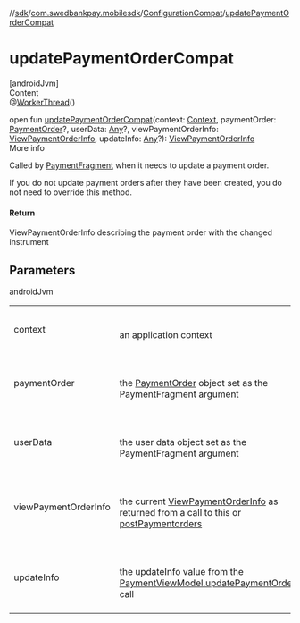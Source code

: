 //[sdk](../../../index.md)/[com.swedbankpay.mobilesdk](../index.md)/[ConfigurationCompat](index.md)/[updatePaymentOrderCompat](update-payment-order-compat.md)



# updatePaymentOrderCompat  
[androidJvm]  
Content  
@[WorkerThread](https://developer.android.com/reference/kotlin/androidx/annotation/WorkerThread.html)()  
  
open fun [updatePaymentOrderCompat](update-payment-order-compat.md)(context: [Context](https://developer.android.com/reference/kotlin/android/content/Context.html), paymentOrder: [PaymentOrder](../-payment-order/index.md)?, userData: [Any](https://kotlinlang.org/api/latest/jvm/stdlib/kotlin/-any/index.html)?, viewPaymentOrderInfo: [ViewPaymentOrderInfo](../-view-payment-order-info/index.md), updateInfo: [Any](https://kotlinlang.org/api/latest/jvm/stdlib/kotlin/-any/index.html)?): [ViewPaymentOrderInfo](../-view-payment-order-info/index.md)  
More info  


Called by [PaymentFragment](../-payment-fragment/index.md) when it needs to update a payment order.



If you do not update payment orders after they have been created, you do not need to override this method.



#### Return  


ViewPaymentOrderInfo describing the payment order with the changed instrument



## Parameters  
  
androidJvm  
  
| | |
|---|---|
| <a name="com.swedbankpay.mobilesdk/ConfigurationCompat/updatePaymentOrderCompat/#android.content.Context#com.swedbankpay.mobilesdk.PaymentOrder?#kotlin.Any?#com.swedbankpay.mobilesdk.ViewPaymentOrderInfo#kotlin.Any?/PointingToDeclaration/"></a>context| <a name="com.swedbankpay.mobilesdk/ConfigurationCompat/updatePaymentOrderCompat/#android.content.Context#com.swedbankpay.mobilesdk.PaymentOrder?#kotlin.Any?#com.swedbankpay.mobilesdk.ViewPaymentOrderInfo#kotlin.Any?/PointingToDeclaration/"></a><br><br>an application context<br><br>|
| <a name="com.swedbankpay.mobilesdk/ConfigurationCompat/updatePaymentOrderCompat/#android.content.Context#com.swedbankpay.mobilesdk.PaymentOrder?#kotlin.Any?#com.swedbankpay.mobilesdk.ViewPaymentOrderInfo#kotlin.Any?/PointingToDeclaration/"></a>paymentOrder| <a name="com.swedbankpay.mobilesdk/ConfigurationCompat/updatePaymentOrderCompat/#android.content.Context#com.swedbankpay.mobilesdk.PaymentOrder?#kotlin.Any?#com.swedbankpay.mobilesdk.ViewPaymentOrderInfo#kotlin.Any?/PointingToDeclaration/"></a><br><br>the [PaymentOrder](../-payment-order/index.md) object set as the PaymentFragment argument<br><br>|
| <a name="com.swedbankpay.mobilesdk/ConfigurationCompat/updatePaymentOrderCompat/#android.content.Context#com.swedbankpay.mobilesdk.PaymentOrder?#kotlin.Any?#com.swedbankpay.mobilesdk.ViewPaymentOrderInfo#kotlin.Any?/PointingToDeclaration/"></a>userData| <a name="com.swedbankpay.mobilesdk/ConfigurationCompat/updatePaymentOrderCompat/#android.content.Context#com.swedbankpay.mobilesdk.PaymentOrder?#kotlin.Any?#com.swedbankpay.mobilesdk.ViewPaymentOrderInfo#kotlin.Any?/PointingToDeclaration/"></a><br><br>the user data object set as the PaymentFragment argument<br><br>|
| <a name="com.swedbankpay.mobilesdk/ConfigurationCompat/updatePaymentOrderCompat/#android.content.Context#com.swedbankpay.mobilesdk.PaymentOrder?#kotlin.Any?#com.swedbankpay.mobilesdk.ViewPaymentOrderInfo#kotlin.Any?/PointingToDeclaration/"></a>viewPaymentOrderInfo| <a name="com.swedbankpay.mobilesdk/ConfigurationCompat/updatePaymentOrderCompat/#android.content.Context#com.swedbankpay.mobilesdk.PaymentOrder?#kotlin.Any?#com.swedbankpay.mobilesdk.ViewPaymentOrderInfo#kotlin.Any?/PointingToDeclaration/"></a><br><br>the current [ViewPaymentOrderInfo](../-view-payment-order-info/index.md) as returned from a call to this or [postPaymentorders](post-paymentorders.md)<br><br>|
| <a name="com.swedbankpay.mobilesdk/ConfigurationCompat/updatePaymentOrderCompat/#android.content.Context#com.swedbankpay.mobilesdk.PaymentOrder?#kotlin.Any?#com.swedbankpay.mobilesdk.ViewPaymentOrderInfo#kotlin.Any?/PointingToDeclaration/"></a>updateInfo| <a name="com.swedbankpay.mobilesdk/ConfigurationCompat/updatePaymentOrderCompat/#android.content.Context#com.swedbankpay.mobilesdk.PaymentOrder?#kotlin.Any?#com.swedbankpay.mobilesdk.ViewPaymentOrderInfo#kotlin.Any?/PointingToDeclaration/"></a><br><br>the updateInfo value from the [PaymentViewModel.updatePaymentOrder](../-payment-view-model/update-payment-order.md) call<br><br>|
  
  



